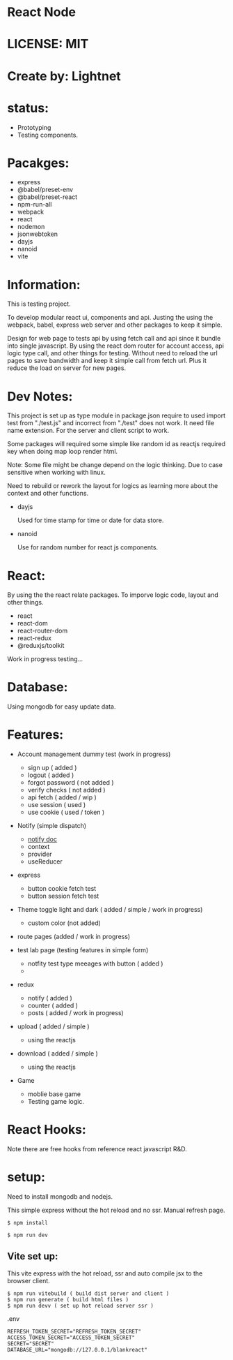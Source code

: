 # React Node

# LICENSE: MIT

# Create by: Lightnet

# status:
- Prototyping
- Testing components.

# Pacakges:
- express
- @babel/preset-env
- @babel/preset-react
- npm-run-all
- webpack
- react
- nodemon
- jsonwebtoken
- dayjs
- nanoid
- vite

# Information:
  This is testing project. 
  
  To develop modular react ui, components and api. Justing the using the webpack, babel, express web server and other packages to keep it simple.

  Design for web page to tests api by using fetch call and api since it bundle into single javascript. By using the react dom router for account access, api logic type call, and other things for testing. Without need to reload the url pages to save bandwidth and keep it simple call from fetch url. Plus it reduce the load on server for new pages.

# Dev Notes:
  This project is set up as type module in package.json require to used import test from "./test.js" and incorrect from "./test" does not work. It need file name extension. For the server and client script to work.

  Some packages will required some simple like random id as reactjs required key when doing map loop render html.

  Note: Some file might be change depend on the logic thinking. Due to case sensitive when working with linux.

  Need to rebuild or rework the layout for logics as learning more about the context and other functions.

- dayjs
  
  Used for time stamp for time or date for data store.

- nanoid
  
  Use for random number for react js components.

# React:
By using the the react relate packages. To imporve logic code, layout and other things. 

- react
- react-dom
- react-router-dom
- react-redux
- @reduxjs/toolkit

Work in progress testing...

# Database:
  Using mongodb for easy update data.

# Features:
- Account management dummy test (work in progress)
  - sign up ( added )
  - logout ( added )
  - forgot password ( not added )
  - verify checks ( not added )
  - api fetch ( added / wip )
  - use session ( used )
  - use cookie ( used / token )
- Notify (simple dispatch)
  - [notify doc ](/docs/notify.md)
  - context
  - provider
  - useReducer

- express
  - button cookie fetch test
  - button session fetch test
- Theme toggle light and dark ( added / simple / work in progress)
  - custom color (not added)
- route pages (added / work in progress)
- test lab page (testing features in simple form)
  - notfity test type meeages with button ( added )
  - 
- redux
  - notify ( added )
  - counter ( added )
  - posts ( added /  work in progress)
- upload ( added / simple )
  - using the reactjs
- download ( added / simple )
  - using the reactjs
- Game
  - moblie base game
  - Testing game logic.

# React Hooks:
  Note there are free hooks from reference react javascript R&D.

# setup:
  Need to install mongodb and nodejs.

  This simple express without the hot reload and no ssr. Manual refresh page.
```
$ npm install

$ npm run dev
```

## Vite set up:
  This vite express with the hot reload, ssr and auto compile jsx to the browser client.
```
$ npm run vitebuild ( build dist server and client )
$ npm run generate ( build html files )
$ npm run devv ( set up hot reload server ssr )
```

.env
```
REFRESH_TOKEN_SECRET="REFRESH_TOKEN_SECRET"
ACCESS_TOKEN_SECRET="ACCESS_TOKEN_SECRET"
SECRET="SECRET"
DATABASE_URL="mongodb://127.0.0.1/blankreact"
```